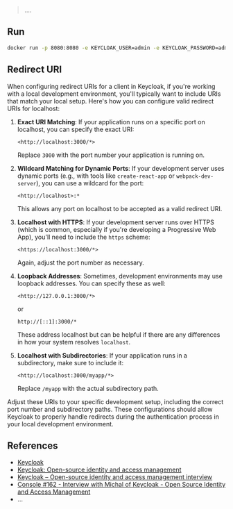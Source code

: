 > ….
> 

## Run

```bash
docker run -p 8080:8080 -e KEYCLOAK_USER=admin -e KEYCLOAK_PASSWORD=admin jboss/keycloak
```

## Redirect URI

When configuring redirect URIs for a client in Keycloak, if you're working with a local development environment, you'll typically want to include URIs that match your local setup. Here's how you can configure valid redirect URIs for localhost:

1. **Exact URI Matching**:
If your application runs on a specific port on localhost, you can specify the exact URI:
    
    ```
    <http://localhost:3000/*>
    ```
    
    Replace `3000` with the port number your application is running on.
    
2. **Wildcard Matching for Dynamic Ports**:
If your development server uses dynamic ports (e.g., with tools like `create-react-app` or `webpack-dev-server`), you can use a wildcard for the port:
    
    ```
    <http://localhost>:*
    ```
    
    This allows any port on localhost to be accepted as a valid redirect URI.
    
3. **Localhost with HTTPS**:
If your development server runs over HTTPS (which is common, especially if you're developing a Progressive Web App), you'll need to include the `https` scheme:
    
    ```
    <https://localhost:3000/*>
    ```
    
    Again, adjust the port number as necessary.
    
4. **Loopback Addresses**:
Sometimes, development environments may use loopback addresses. You can specify these as well:
    
    ```
    <http://127.0.0.1:3000/*>
    ```
    
    or
    
    ```
    http://[::1]:3000/*
    ```
    
    These address localhost but can be helpful if there are any differences in how your system resolves `localhost`.
    
5. **Localhost with Subdirectories**:
If your application runs in a subdirectory, make sure to include it:
    
    ```
    <http://localhost:3000/myapp/*>
    ```
    
    Replace `/myapp` with the actual subdirectory path.
    

Adjust these URIs to your specific development setup, including the correct port number and subdirectory paths. These configurations should allow Keycloak to properly handle redirects during the authentication process in your local development environment.

## References

- [Keycloak](https://news.ycombinator.com/item?id=36384636)
- [Keycloak: Open-source identity and access management](https://news.ycombinator.com/item?id=22871180)
- [Keycloak – Open-source identity and access management interview](https://news.ycombinator.com/item?id=36384636)
- [Console #162 - Interview with Michal of Keycloak - Open Source Identity and Access Management](https://console.substack.com/p/console-162#%C2%A7interview-with-michal-of-keycloak-open-source-identity-and-access-management-for-modern-applications)
- …
